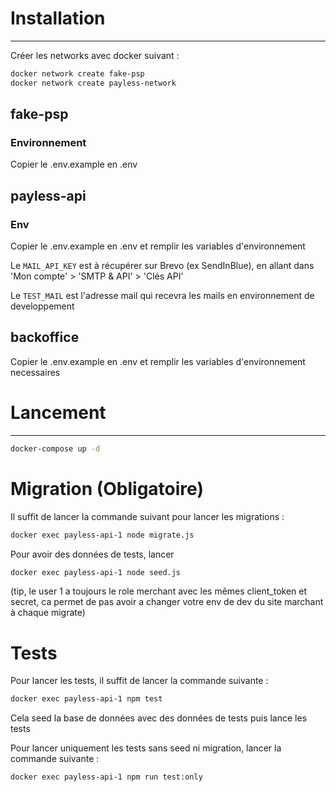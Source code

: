 # Installation

---

Créer les networks avec docker suivant :
````bash
docker network create fake-psp
docker network create payless-network
````

## fake-psp

### Environnement
Copier le .env.example en .env

## payless-api

### Env
Copier le .env.example en .env et remplir les variables d'environnement

Le `MAIL_API_KEY` est à récupérer sur Brevo (ex SendInBlue), en allant dans 'Mon compte' > 'SMTP & API' > 'Clés API'

Le `TEST_MAIL` est l'adresse mail qui recevra les mails en environnement de developpement

## backoffice
Copier le .env.example en .env et remplir les variables d'environnement necessaires

# Lancement

---

```bash
docker-compose up -d
```


# Migration (Obligatoire)

Il suffit de lancer la commande suivant pour lancer les migrations :
````bash
docker exec payless-api-1 node migrate.js
````

Pour avoir des données de tests, lancer
````bash
docker exec payless-api-1 node seed.js
````
(tip, le user 1 a toujours le role merchant avec les mêmes client_token et secret, ca permet de pas avoir a changer votre env de dev du site marchant à chaque migrate)

# Tests
Pour lancer les tests, il suffit de lancer la commande suivante :
```bash
docker exec payless-api-1 npm test
```
Cela seed la base de données avec des données de tests puis lance les tests

Pour lancer uniquement les tests sans seed ni migration, lancer la commande suivante :
```bash
docker exec payless-api-1 npm run test:only
```